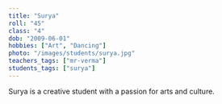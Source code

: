 ```yaml
---
title: "Surya"
roll: "45"
class: "4"
dob: "2009-06-01"
hobbies: ["Art", "Dancing"]
photo: "/images/students/surya.jpg"
teachers_tags: ["mr-verma"]
students_tags: ["surya"]
---
```


Surya is a creative student with a passion for arts and culture.